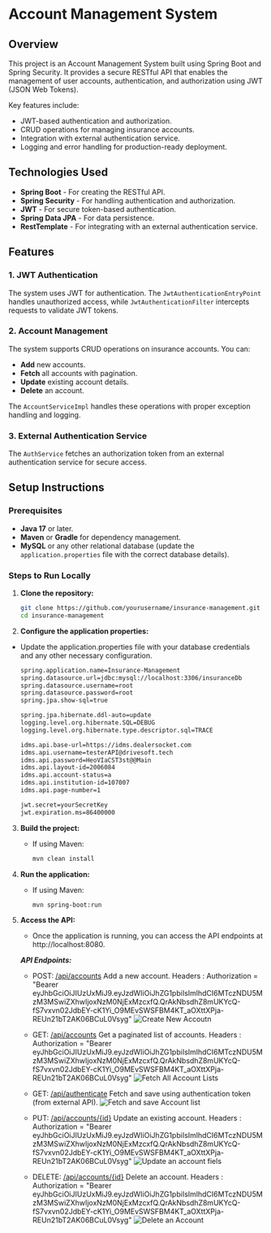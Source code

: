 # Account Management System

## Overview

This project is an Account Management System built using Spring Boot and Spring Security. It provides a secure RESTful API that enables the management of user accounts, authentication, and authorization using JWT (JSON Web Tokens).

Key features include:
- JWT-based authentication and authorization.
- CRUD operations for managing insurance accounts.
- Integration with external authentication service.
- Logging and error handling for production-ready deployment.

## Technologies Used

- **Spring Boot** - For creating the RESTful API.
- **Spring Security** - For handling authentication and authorization.
- **JWT** - For secure token-based authentication.
- **Spring Data JPA** - For data persistence.
- **RestTemplate** - For integrating with an external authentication service.


## Features

### 1. **JWT Authentication**

The system uses JWT for authentication. The `JwtAuthenticationEntryPoint` handles unauthorized access, while `JwtAuthenticationFilter` intercepts requests to validate JWT tokens.

### 2. **Account Management**

The system supports CRUD operations on insurance accounts. You can:
- **Add** new accounts.
- **Fetch** all accounts with pagination.
- **Update** existing account details.
- **Delete** an account.

The `AccountServiceImpl` handles these operations with proper exception handling and logging.

### 3. **External Authentication Service**

The `AuthService` fetches an authorization token from an external authentication service for secure access.

## Setup Instructions

### Prerequisites
- **Java 17** or later.
- **Maven** or **Gradle** for dependency management.
- **MySQL** or any other relational database (update the `application.properties` file with the correct database details).

### Steps to Run Locally

1. **Clone the repository:**

   ```bash
   git clone https://github.com/yourusername/insurance-management.git
   cd insurance-management

2. **Configure the application properties:**
  - Update the application.properties file with your database credentials and any other necessary configuration.
    
    ```bash
    spring.application.name=Insurance-Management
    spring.datasource.url=jdbc:mysql://localhost:3306/insuranceDb
    spring.datasource.username=root
    spring.datasource.password=root
    spring.jpa.show-sql=true

    spring.jpa.hibernate.ddl-auto=update
    logging.level.org.hibernate.SQL=DEBUG
    logging.level.org.hibernate.type.descriptor.sql=TRACE

    idms.api.base-url=https://idms.dealersocket.com
    idms.api.username=testerAPI@drivesoft.tech
    idms.api.password=HeoVIaCST3st@@Main
    idms.api.layout-id=2006084
    idms.api.account-status=a
    idms.api.institution-id=107007
    idms.api.page-number=1
    
    jwt.secret=yourSecretKey
    jwt.expiration.ms=86400000

3. **Build the project:**
   - If using Maven:

     ```bash
     mvn clean install

4. **Run the application:**
   - If using Maven:
  
     ```bash
     mvn spring-boot:run

5. **Access the API:**
   - Once the application is running, you can access the API endpoints at http://localhost:8080.
  
    ***API Endpoints:***
      - POST:	[/api/accounts](http://localhost:8080/api/account/create)
         Add a new account.
         Headers : Authorization = "Bearer eyJhbGciOiJIUzUxMiJ9.eyJzdWIiOiJhZG1pbiIsImlhdCI6MTczNDU5MzM3MSwiZXhwIjoxNzM0NjExMzcxfQ.QrAkNbsdhZ8mUKYcQ-fS7vxvn02JdbEY-cK1Yi_O9MEvSWSFBM4KT_aOXttXPja-REUn21bT2AK06BCuL0Vsyg"
     ![Create New Accoutn](https://github.com/user-attachments/assets/bd33ca0f-67c2-4ccd-990f-906b6c3db237)

      - GET:	[/api/accounts](http://localhost:8080/api/account/fetchAll?page=0&size=10)
          Get a paginated list of accounts.
          Headers : Authorization = "Bearer eyJhbGciOiJIUzUxMiJ9.eyJzdWIiOiJhZG1pbiIsImlhdCI6MTczNDU5MzM3MSwiZXhwIjoxNzM0NjExMzcxfQ.QrAkNbsdhZ8mUKYcQ-fS7vxvn02JdbEY-cK1Yi_O9MEvSWSFBM4KT_aOXttXPja-REUn21bT2AK06BCuL0Vsyg"
        ![Fetch All Account Lists](https://github.com/user-attachments/assets/acdf53a6-06d3-450a-9054-807cecb5d5de)

      - GET:	[/api/authenticate](http://localhost:8080/api/account/GetAccountList?token=D3E8712A-2FE0-4581-8C98-6B4277F9638F)
         Fetch and save using authentication token (from external API).
        ![Fetch and save Account list](https://github.com/user-attachments/assets/e02be8b0-a210-4958-a34a-f58d481f4c87)

        
      - PUT:	[/api/accounts/{id}](http://localhost:8080/api/account/fetchAll?page=0&size=10)
        Update an existing account.
        Headers : Authorization = "Bearer eyJhbGciOiJIUzUxMiJ9.eyJzdWIiOiJhZG1pbiIsImlhdCI6MTczNDU5MzM3MSwiZXhwIjoxNzM0NjExMzcxfQ.QrAkNbsdhZ8mUKYcQ-fS7vxvn02JdbEY-cK1Yi_O9MEvSWSFBM4KT_aOXttXPja-REUn21bT2AK06BCuL0Vsyg"
        ![Update an account fiels](https://github.com/user-attachments/assets/5ba17b08-0a2c-4b58-9633-4d364f37fe97)


      - DELETE:	[/api/accounts/{id}](http://localhost:8080/api/account/891188)
        Delete an account.
        Headers : Authorization = "Bearer eyJhbGciOiJIUzUxMiJ9.eyJzdWIiOiJhZG1pbiIsImlhdCI6MTczNDU5MzM3MSwiZXhwIjoxNzM0NjExMzcxfQ.QrAkNbsdhZ8mUKYcQ-fS7vxvn02JdbEY-cK1Yi_O9MEvSWSFBM4KT_aOXttXPja-REUn21bT2AK06BCuL0Vsyg"
        ![Delete an Account](https://github.com/user-attachments/assets/9ba1522c-045b-409b-861a-17908764631f)







